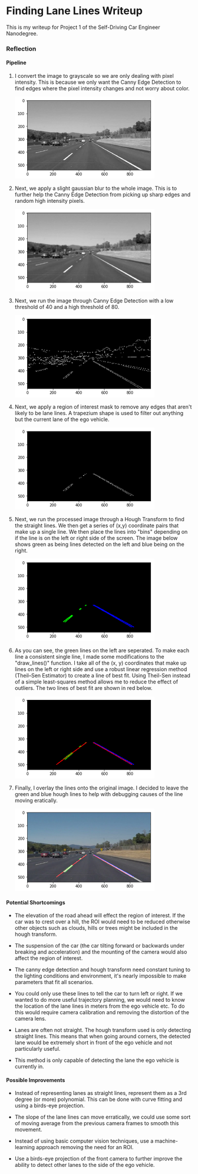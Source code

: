 # Finding Lane Lines Writeup

This is my writeup for Project 1 of the Self-Driving Car Engineer Nanodegree.

[image1]: ./examples/grayscale.png "Grayscale"
[image2]: ./examples/blur.png "Gaussian Blur"
[image3]: ./examples/canny.png "Canny Edge Detection"
[image4]: ./examples/roi.png "Region of Interest"
[image5]: ./examples/hough.png "Hough Transform"
[image6]: ./examples/best-fit.png "Lines of Best Fit"
[image7]: ./examples/final.png "Final Image"

### Reflection

#### Pipeline

1. I convert the image to grayscale so we are only dealing with pixel intensity. This is because we only want the Canny Edge Detection to find edges where the pixel intensity changes and not worry about color.

    ![Step 1][image1]

2. Next, we apply a slight gaussian blur to the whole image. This is to further help the Canny Edge Detection from picking up sharp edges and random high intensity pixels.

    ![Step 2][image2]
    
3. Next, we run the image through Canny Edge Detection with a low threshold of 40 and a high threshold of 80.

    ![Step 3][image3]
    
4. Next, we apply a region of interest mask to remove any edges that aren't likely to be lane lines. A trapezium shape is used to filter out anything but the current lane of the ego vehicle.

    ![Step 4][image4]
    
5. Next, we run the processed image through a Hough Transform to find the straight lines. We then get a series of (x,y) coordinate pairs that make up a single line. We then place the lines into "bins" depending on if the line is on the left or right side of the screen. The image below shows green as being lines detected on the left and blue being on the right.

    ![Step 5][image5]
    
6. As you can see, the green lines on the left are seperated. To make each line a consistent single line, I made some modifications to the "draw_lines()" function. I take all of the (x, y) coordinates that make up lines on the left or right side and use a robust linear regression method (Theil–Sen Estimator) to create a line of best fit. Using Theil-Sen instead of a simple least-squares method allows me to reduce the effect of outliers. The two lines of best fit are shown in red below.

    ![Step 6][image6]
    
7. Finally, I overlay the lines onto the original image. I decided to leave the green and blue hough lines to help with debugging causes of the line moving eratically.

    ![Step 7][image7]

#### Potential Shortcomings

* The elevation of the road ahead will effect the region of interest. If the car was to crest over a hill, the ROI would need to be reduced otherwise other objects such as clouds, hills or trees might be included in the hough transform.

* The suspension of the car (the car tilting forward or backwards under breaking and acceleration) and the mounting of the camera would also affect the region of interest.

* The canny edge detection and hough transform need constant tuning to the lighting conditions and environment, it's nearly impossible to make parameters that fit all scenarios.

* You could only use these lines to tell the car to turn left or right. If we wanted to do more useful trajectory planning, we would need to know the location of the lane lines in meters from the ego vehicle etc. To do this would require camera calibration and removing the distortion of the camera lens.

* Lanes are often not straight. The hough transform used is only detecting straight lines. This means that when going around corners, the detected lane would be extremely short in front of the ego vehicle and not particularly useful.

* This method is only capable of detecting the lane the ego vehicle is currently in.


#### Possible Improvements

* Instead of representing lanes as straight lines, represent them as a 3rd degree (or more) polynomial. This can be done with curve fitting and using a birds-eye projection.

* The slope of the lane lines can move erratically, we could use some sort of moving average from the previous camera frames to smooth this movement.

* Instead of using basic computer vision techniques, use a machine-learning approach removing the need for an ROI.

* Use a birds-eye projection of the front camera to further improve the ability to detect other lanes to the side of the ego vehicle.
